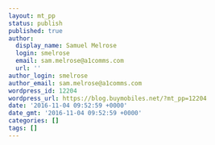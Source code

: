 ```yaml
---
layout: mt_pp
status: publish
published: true
author:
  display_name: Samuel Melrose
  login: smelrose
  email: sam.melrose@a1comms.com
  url: ''
author_login: smelrose
author_email: sam.melrose@a1comms.com
wordpress_id: 12204
wordpress_url: https://blog.buymobiles.net/?mt_pp=12204
date: '2016-11-04 09:52:59 +0000'
date_gmt: '2016-11-04 09:52:59 +0000'
categories: []
tags: []
---
```


